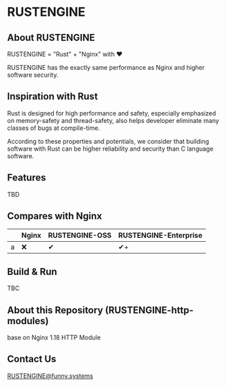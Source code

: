 # RUSTENGINE

## About RUSTENGINE
RUSTENGINE = "Rust" + "Nginx" with ❤

RUSTENGINE has the exactly same performance as Nginx and higher software security.

## Inspiration with Rust
Rust is designed for high performance and safety, especially emphasized on memory-safety and thread-safety, also helps developer eliminate many classes of bugs at compile-time. 

According to these properties and potentials, we consider that building software with Rust can be higher reliability and security than C language software.

## Features

TBD

## Compares with Nginx

||Nginx|RUSTENGINE-OSS|RUSTENGINE-Enterprise
|-|-|-|-
|a|❌|✔|✔+

## Build & Run

TBC

## About this Repository (RUSTENGINE-http-modules)
base on Nginx 1.18 HTTP Module

## Contact Us
RUSTENGINE@funny.systems
